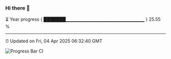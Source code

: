 ### Hi there 👋

⏳ Year progress { ███████▁▁▁▁▁▁▁▁▁▁▁▁▁▁▁▁▁▁▁▁▁▁▁ } 25.55 %

---

⏰ Updated on Fri, 04 Apr 2025 06:32:40 GMT

![Progress Bar CI](https://github.com/ZhaoGui/ZhaoGui/workflows/Progress%20Bar%20CI/badge.svg)
